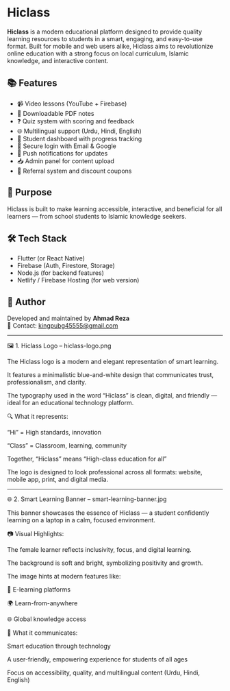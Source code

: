 # Hiclass

**Hiclass** is a modern educational platform designed to provide quality learning resources to students in a smart, engaging, and easy-to-use format. Built for mobile and web users alike, Hiclass aims to revolutionize online education with a strong focus on local curriculum, Islamic knowledge, and interactive content.

## 📚 Features

- 📹 Video lessons (YouTube + Firebase)
- 📄 Downloadable PDF notes
- ❓ Quiz system with scoring and feedback
- 🌐 Multilingual support (Urdu, Hindi, English)
- 👤 Student dashboard with progress tracking
- 🔐 Secure login with Email & Google
- 🔔 Push notifications for updates
- 📥 Admin panel for content upload
- 🎁 Referral system and discount coupons

## 🚀 Purpose

Hiclass is built to make learning accessible, interactive, and beneficial for all learners — from school students to Islamic knowledge seekers.

## 🛠️ Tech Stack

- Flutter (or React Native)
- Firebase (Auth, Firestore, Storage)
- Node.js (for backend features)
- Netlify / Firebase Hosting (for web version)

## 🙌 Author

Developed and maintained by **Ahmad Reza**  
📧 Contact: [kingpubg45555@gmail.com](mailto:kingpubg45555@gmail.com)

---
🖼️ 1. Hiclass Logo – hiclass-logo.png

The Hiclass logo is a modern and elegant representation of smart learning.

It features a minimalistic blue-and-white design that communicates trust, professionalism, and clarity.

The typography used in the word “Hiclass” is clean, digital, and friendly — ideal for an educational technology platform.


🔍 What it represents:

“Hi” = High standards, innovation

“Class” = Classroom, learning, community

Together, “Hiclass” means “High-class education for all”

The logo is designed to look professional across all formats: website, mobile app, print, and digital media.



---

🌐 2. Smart Learning Banner – smart-learning-banner.jpg

This banner showcases the essence of Hiclass — a student confidently learning on a laptop in a calm, focused environment.

📷 Visual Highlights:

The female learner reflects inclusivity, focus, and digital learning.

The background is soft and bright, symbolizing positivity and growth.

The image hints at modern features like:

📱 E-learning platforms

🌍 Learn-from-anywhere

🌐 Global knowledge access



🧠 What it communicates:

Smart education through technology

A user-friendly, empowering experience for students of all ages

Focus on accessibility, quality, and multilingual content (Urdu, Hindi, English)


